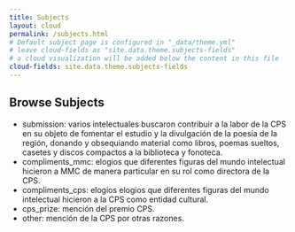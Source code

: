 ```yaml
---
title: Subjects
layout: cloud
permalink: /subjects.html
# Default subject page is configured in "_data/theme.yml"
# leave cloud-fields as "site.data.theme.subjects-fields"
# a cloud visualization will be added below the content in this file
cloud-fields: site.data.theme.subjects-fields
---
```


## Browse Subjects

- submission: varios intelectuales buscaron contribuir a la labor de la CPS en su objeto de fomentar el estudio y la divulgación de la poesía de la región, donando y obsequiando material como libros, poemas sueltos, casetes y discos compactos a la biblioteca y fonoteca. 
- compliments_mmc: elogios que diferentes figuras del mundo intelectual hicieron a MMC de manera particular en su rol como directora de la CPS.
- compliments_cps: elogios elogios que diferentes figuras del mundo intelectual hicieron a la CPS como entidad cultural.
- cps_prize: mención del premio CPS.
- other: mención de la CPS por otras razones.



